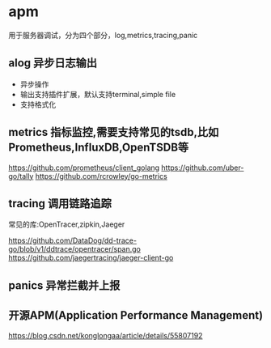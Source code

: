 # apm
用于服务器调试，分为四个部分，log,metrics,tracing,panic

## alog 异步日志输出
- 异步操作
- 输出支持插件扩展，默认支持terminal,simple file
- 支持格式化

## metrics 指标监控,需要支持常见的tsdb,比如Prometheus,InfluxDB,OpenTSDB等
https://github.com/prometheus/client_golang
https://github.com/uber-go/tally
https://github.com/rcrowley/go-metrics

## tracing 调用链路追踪
常见的库:OpenTracer,zipkin,Jaeger

https://github.com/DataDog/dd-trace-go/blob/v1/ddtrace/opentracer/span.go  
https://github.com/jaegertracing/jaeger-client-go

## panics 异常拦截并上报  

## 开源APM(Application Performance Management)
https://blog.csdn.net/konglongaa/article/details/55807192
